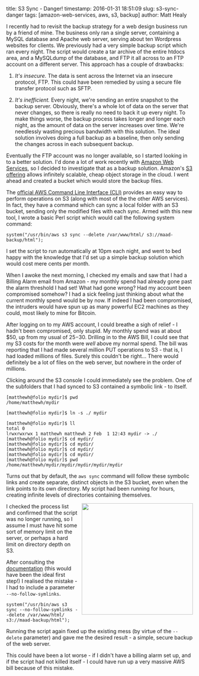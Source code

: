 title: S3 Sync - Danger!
timestamp: 2016-01-31 18:51:09
slug: s3-sync-danger
tags: [amazon-web-services, aws, s3, backup]
author: Matt Healy

I recently had to revisit the backup strategy for a web design business run by a friend of mine. The business only ran a single server, containing a MySQL database and Apache web server, serving about ten Wordpress websites for clients. We previously had a very simple backup script which ran every night. The script would create a tar archive of the entire htdocs area, and a MySQLdump of the database, and FTP it all across to an FTP account on a different server. This approach has a couple of drawbacks:

1. *It's insecure.* The data is sent across the Internet via an insecure protocol, FTP. This could have been remedied by using a secure file transfer protocol such as SFTP.

2. *It's inefficient.* Every night, we're sending an entire snapshot to the backup server. Obviously, there's a whole lot of data on the server that never changes, so there is really no need to back it up every night. To make things worse, the backup process takes longer and longer each night, as the amount of data on the server increases over time. We're needlessly wasting precious bandwidth with this solution. The ideal solution involves doing a full backup as a baseline, then only sending the changes across in each subsequent backup.

Eventually the FTP account was no longer available, so I started looking in to a better solution. I'd done a lot of work recently with <a href="https://aws.amazon.com/">Amazon Web Services</a>, so I decided to investigate that as a backup solution. Amazon's <a href="https://aws.amazon.com/s3/">S3 offering</a> allows infinitely scalable, cheap object storage in the cloud. I went ahead and created a bucket which would store the backup files.

The <a href="https://aws.amazon.com/cli/">official AWS Command Line Interface (CLI)</a> provides an easy way to perform operations on S3 (along with most of the the other AWS services). In fact, they have a command which can sync a local folder with an S3 bucket, sending only the modified files with each sync. Armed with this new tool, I wrote a basic Perl script which would call the following system command:

    system("/usr/bin/aws s3 sync --delete /var/www/html/ s3://maad-backup/html");

I set the script to run automatically at 10pm each night, and went to bed happy with the knowledge that I'd set up a simple backup solution which would cost mere cents per month.

When I awoke the next morning, I checked my emails and saw that I had a Billing Alarm email from Amazon - my monthly spend had already gone past the alarm threshold I had set! What had gone wrong? Had my account been compromised somehow? I had a sick feeling just thinking about what the current monthly spend would be by now. If indeed I had been compromised, the intruders would have spun up as many powerful EC2 machines as they could, most likely to mine for Bitcoin.

After logging on to my AWS account, I could breathe a sigh of relief - I hadn't been compromised, only stupid. My monthly spend was at about $50, up from my usual of $25-$30. Drilling in to the AWS Bill, I could see that my S3 costs for the month were *well* above my normal spend. The bill was reporting that I had made several million PUT operations to S3 - that is, I had loaded millions of files. Surely this couldn't be right... There would definitely be a lot of files on the web server, but nowhere in the order of millions.

Clicking around the S3 console I could immediately see the problem. One of the subfolders that I had synced to S3 contained a symbolic link - to itself.

    [matthewh@folio mydir]$ pwd
    /home/matthewh/mydir

    [matthewh@folio mydir]$ ln -s ./ mydir

    [matthewh@folio mydir]$ ll
    total 0
    lrwxrwxrwx 1 matthewh matthewh 2 Feb  1 12:43 mydir -> ./
    [matthewh@folio mydir]$ cd mydir/
    [matthewh@folio mydir]$ cd mydir/
    [matthewh@folio mydir]$ cd mydir/
    [matthewh@folio mydir]$ cd mydir/
    [matthewh@folio mydir]$ pwd
    /home/matthewh/mydir/mydir/mydir/mydir/mydir

Turns out that by default, the `aws sync` command will follow these symbolic links and create separate, distinct objects in the S3 bucket, even when the link points to its own directory. My script had been running for hours, creating infinite levels of directories containing themselves.

<img style="float:right; padding-left: 10px" height="300" src="/static/img/blog/turtles.jpg" />

I checked the process list and confirmed that the script was no longer running, so I assume I must have hit some sort of memory limit on the server, or perhaps a hard limit on directory depth on S3.

After consulting the <a href="http://docs.aws.amazon.com/cli/latest/reference/s3/sync.html">documentation</a> (this would have been the ideal first step!) I realised the mistake - I had to include a parameter `--no-follow-symlinks`.

    system("/usr/bin/aws s3 sync --no-follow-symlinks --delete /var/www/html/ s3://maad-backup/html");

Running the script again fixed up the existing mess (by virtue of the `--delete` parameter) and gave me the desired result - a simple, secure backup of the web server.

This could have been a lot worse - if I didn't have a billing alarm set up, and if the script had not killed itself - I could have run up a very massive AWS bill because of this mistake.
